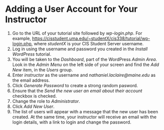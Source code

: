 # Adding a User Account for Your Instructor

1. Go to the URL of your tutorial site followed by _wp-login.php_. For example, <https://cisstudent.uma.edu/~studentX/cis338/tutorial/wp-login.php>, where _studentX_ is your CIS Student Server username.
2. Log in using the username and password you created in the _Install WordPress_ tutorial.
3. You will be taken to the _Dashboard_, part of the WordPress _Admin Area_. Look in the _Admin Menu_ on the left side of your screen and find the _Add New_ item, in the _Users_ group.
4. Enter _instructor_ as the username and _nathaniel.laclaire@maine.edu_ as the email address.
5. Click _Generate Password_ to create a strong random pasword.
6. Ensure that the _Send the new user an email about their account_ checkbox is checked.
7. Change the role to _Administrator_.
8. Click _Add New User_.
9. The list of users will appear with a message that the new user has been created. At the same time, your instructor will receive an email with the login details, with a link to login and change the password.
